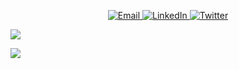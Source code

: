 <p align="center">
  <a href="mailto:johnatan.dias@gmail.com">
    <img alt="Email"
      src="https://img.shields.io/badge/-Gmail-c14438?style=for-the-badge&logo=Gmail&logoColor=white&link=mailto:johnatan.dias@gmail.com">
  </a>

  <a href="https://www.linkedin.com/in/johnatandias/">
    <img alt="LinkedIn"
      src="https://img.shields.io/badge/-LinkedIn-blue?style=for-the-badge&logo=Linkedin&logoColor=white">
  </a>

  <a href="https://twitter.com/johnatandias">
    <img alt="Twitter"
      src="https://img.shields.io/badge/-Twitter-1ca0f1?style=for-the-badge&labelColor=1ca0f1&logo=twitter&logoColor=white">
  </a>
</p>

![](https://github-readme-stats.vercel.app/api?username=johnatandias&show_icons=true&theme=chartreuse-dark)

![](https://github-readme-stats.vercel.app/api/top-langs/?username=johnatandias&layout=compact&theme=chartreuse-dark)
